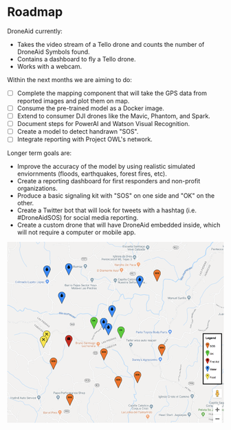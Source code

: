 # Roadmap

DroneAid currently:

* Takes the video stream of a Tello drone and counts the number of DroneAid Symbols found.
* Contains a dashboard to fly a Tello drone.
* Works with a webcam.

Within the next months we are aiming to do:

- [ ] Complete the mapping component that will take the GPS data from reported images and plot them on map.
- [ ] Consume the pre-trained model as a Docker image.
- [ ] Extend to consumer DJI drones like the Mavic, Phantom, and Spark.
- [ ] Document steps for PowerAI and Watson Visual Recognition.
- [ ] Create a model to detect handrawn "SOS".
- [ ] Integrate reporting with Project OWL's network.

Longer term goals are:

* Improve the accuracy of the model by using realistic simulated enviornments (floods, earthquakes, forest fires, etc).
* Create a reporting dashboard for first responders and non-profit organizations.
* Produce a basic signaling kit with "SOS" on one side and "OK" on the other.
* Create a Twitter bot that will look for tweets with a hashtag (i.e. #DroneAidSOS) for social media reporting.
* Create a custom drone that will have DroneAid embedded inside, which will not require a computer or mobile app.

<img src="img/map-sample.png" alt="Mapping needs">

